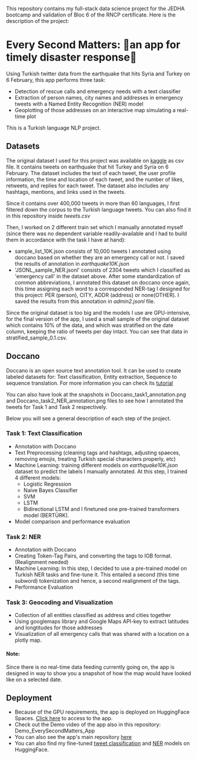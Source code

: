 This repository contains my full-stack data science project for the JEDHA bootcamp and validation of Bloc 6 of the RNCP certificate. 
Here is the description of the project:

# Every Second Matters: 🚨an app for timely disaster response🚨

Using Turkish twitter data from the earthquake that hits Syria and Turkey on 6 February, this app performs three task:

- Detection of rescue calls and emergency needs with a text classifier
-  Extraction of person names, city names and addresses in emergency tweets with a Named Entity Recognition (NER) model
-  Geoplotting of those addresses on an interactive map simulating a real-time plot

This is a Turkish language NLP project.

## Datasets

The original dataset I used for this project was available on [kaggle]("https://www.kaggle.com/datasets/swaptr/turkey-earthquake-tweets") as csv file. It contains tweets on earthquake that hit Turkey and Syria on 6 February. The dataset includes the text of each tweet, the user profile information, the time and location of each tweet, and the number of likes, retweets, and replies for each tweet. The dataset also includes any hashtags, mentions, and links used in the tweets.

Since it contains over 400,000 tweets in more than 60 languages, I first filtered down the corpus to the Turkish language tweets. You can also find it in this repository inside _tweets.csv_

Then, I worked on 2 different train set which I manually annotated myself (since there was no dependent variable readily-available and I had to build them in accordance with the task I have at hand):
- sample_list_10K.json consists of 10,000 tweets I annotated using doccano based on whether they are an emergency call or not. I saved the results of annotation in _earthquake10K.json_
- 'JSONL_sample_NER.jsonl' consists of 2304 tweets which I classified as 'emergency call' in the dataset above. After some standardization of common abbreviations, I annotated this dataset on doccano once again, this time assigning each word to a corresponded NER-tag I designed for this project: PER (person), CITY, ADDR (address) or none(OTHER). I saved the results from this annotation in _admin2.jsonl_ file.

Since the original dataset is too big and the models I use are GPU-intensive, for the final version of the app, I used a small sample of the original dataset which contains 10% of the data, and which was stratified on the date column, keeping the ratio of tweets per day intact. You can see that data in stratified_sample_0.1.csv.



## Doccano
Doccano is an open source text annotation tool. It can be used to create labeled datasets for: Text classification, Entity extraction,  Sequence to sequence translation.
For more information you can check its [tutorial]('https://doccano.github.io/doccano/tutorial/')

You can also have look at the snapshots in Doccano_task1_annotation.png and Doccano_task2_NER_annotation.png files to see how I annotated the tweets for Task 1 and Task 2 respectively.


Below you will see a general description of each step of the project.

### Task 1: Text Classification
- Annotation with Doccano
- Text Preprocessing (cleaning tags and hashtags, adjusting spaeces, removing emojis, treating Turkish special characters properly, etc)
- Machine Learning: training different models on _earthquake10K.json_ dataset to predict the labels I manually annotated. At this step, I trained 4 different models:
    - Logistic Regression
    - Naive Bayes Classifier
    - SVM
    - LSTM
    - Bidirectional LSTM
and I finetuned one pre-trained transformers model (BERTÜRK).
- Model comparison and performance evaluation

### Task 2: NER
- Annotation with Doccano
- Creating Token-Tag Pairs, and converting the tags to IOB format. (Realignment needed)
- Machine Learning: In this step, I decided to use a pre-trained model on Turkish NER tasks and fine-tune it. This entailed a second (this time subword) tokenization and hence, a second realignment of the tags.
- Performance Evaluation

### Task 3: Geocoding and Visualization
- Collection of all entities classified as address and cities together
- Using googlemaps library and Google Maps API-key to extract latitudes and longtitudes for those addresses
- Visualization of all emergency calls that was shared with a location on a plotly map.

#### Note: 
Since there is no real-time data feeding currently going on, the app is designed in way to show you a snapshot of how the map would have looked like on a selected date.

## Deployment
- Because of the GPU requirements, the app is deployed on HuggingFace Spaces. [Click here]('https://huggingface.co/spaces/yhaslan/every_second_matters') to access to the app.
- Check out the Demo video of the app also in this repository: Demo_EverySecondMatters_App
- You can also see the app's main repository [here]('https://huggingface.co/spaces/yhaslan/every_second_matters/tree/main')
- You can also find my fine-tuned [tweet classification]('https://huggingface.co/yhaslan/berturk-earthquake-tweets-classification') and [NER]('https://huggingface.co/yhaslan/turkish-earthquake-tweets-ner') models on HuggingFace.
